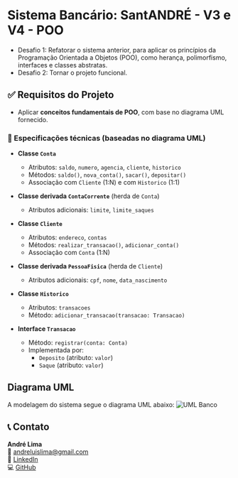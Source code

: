 # Sistema Bancário: SantANDRÉ - V3 e V4 - POO

- Desafio 1: Refatorar o sistema anterior, para aplicar os princípios da Programação Orientada a Objetos (POO), como herança, polimorfismo, interfaces e classes abstratas.
- Desafio 2: Tornar o projeto funcional.

## ✅ Requisitos do Projeto

- Aplicar **conceitos fundamentais de POO**, com base no diagrama UML fornecido.

### 🔷 Especificações técnicas (baseadas no diagrama UML)

- **Classe `Conta`**
  - Atributos: `saldo`, `numero`, `agencia`, `cliente`, `historico`
  - Métodos: `saldo()`, `nova_conta()`, `sacar()`, `depositar()`
  - Associação com `Cliente` (1:N) e com `Historico` (1:1)

- **Classe derivada `ContaCorrente`** (herda de `Conta`)
  - Atributos adicionais: `limite`, `limite_saques`

- **Classe `Cliente`**
  - Atributos: `endereco`, `contas`
  - Métodos: `realizar_transacao()`, `adicionar_conta()`
  - Associação com `Conta` (1:N)

- **Classe derivada `PessoaFisica`** (herda de `Cliente`)
  - Atributos adicionais: `cpf`, `nome`, `data_nascimento`

- **Classe `Historico`**
  - Atributos: `transacoes`
  - Método: `adicionar_transacao(transacao: Transacao)`

- **Interface `Transacao`**
  - Método: `registrar(conta: Conta)`
  - Implementada por:
    - `Deposito` (atributo: `valor`)
    - `Saque` (atributo: `valor`)


## Diagrama UML

A modelagem do sistema segue o diagrama UML abaixo:
![UML Banco](https://github.com/user-attachments/assets/bf94e326-6408-43fa-a51a-36d119fc2e3c)

## 📞 Contato

**André Lima**  
📧 andreluislima@gmail.com  
🔗 [LinkedIn](https://www.linkedin.com/in/andreluislima89)  
💻 [GitHub](https://github.com/andreluislima)
